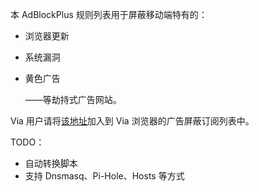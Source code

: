 本 AdBlockPlus 规则列表用于屏蔽移动端特有的：
* 浏览器更新
* 系统漏洞
* 黄色广告

     ——等劫持式广告网站。

Via 用户请将[该地址](https://fastly.jsdelivr.net/gh/Lehmaning/ABP-rules-for-via/abp.txt)加入到 Via 浏览器的广告屏蔽订阅列表中。

TODO：
* 自动转换脚本
* 支持 Dnsmasq、Pi-Hole、Hosts 等方式
